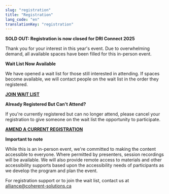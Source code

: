 ```yaml
---
slug: "registration"
title: "Registration"
lang_code: "en"
translationKey: "registration"
---
```



<strong>SOLD OUT: Registration is now closed for DRI Connect 2025</strong>


Thank you for your interest in this year's event. Due to overwhelming demand, all available spaces have been filled for this in-person event.

<strong>Wait List Now Available</strong>

We have opened a wait list for those still interested in attending. If spaces become available, we will contact people on the wait list in the order they registered.


 
<a href="https://forms.office.com/Pages/ResponsePage.aspx?id=7LFlSMtnBEeBxwJEpmxPVsMa876QPnVOoMgDGLFgl5pUNE00Nk5LVkc4MFVLRFJMSFROSjJXVTI5NS4u" target="_blank"><strong>JOIN WAIT LIST</strong></a>


<strong>Already Registered But Can't Attend?</strong>

If you're currently registered but can no longer attend, please cancel your registration to give someone on the wait list the opportunity to participate.

<a href="https://events.myconferencesuite.com/SpringDRIConnect2025/reg/returning" target="_blank"><strong>AMEND A CURRENT REGISTRATION</strong></a>

<strong> Important to note </strong>

While this is an in-person event, we're committed to making the content accessible to everyone. Where permitted by presenters, session recordings will be available. We will also provide remote access to materials and other accessibility supports based upon the accessibility needs of participants as we develop the program and plan the event.


For registration support or to join the wait list, contact us at alliance@coherent-solutions.ca

<!--
In Person Registration has been filled up. However, virtual attendance remains open.
Please register at the following link:
<https://events.myconferencesuite.com/DRIConnect/reg/landing>

## Cost

There is no cost to attend this event.
However, flight, accommodations and any meals outside of the event
offerings are the responsibility of each attendee to coordinate.

-->